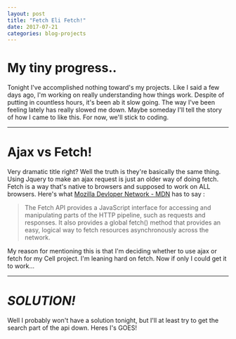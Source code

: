 ```yaml
---
layout: post
title: "Fetch Eli Fetch!"
date: 2017-07-21
categories: blog-projects
---
```

# My tiny progress..
Tonight I've accomplished nothing toward's my projects. Like I said a few days ago, I'm working on really understanding how things work.  Despite of putting in countless hours, it's been ab it slow going. The way I've been feeling lately has really slowed me down. Maybe someday I'll tell the story of how I came to like this. For now, we'll stick to coding. 

---

# **Ajax vs Fetch!**

Very dramatic title right? Well the truth is they're basically the same thing. Using Jquery to make an ajax request is just an older way of doing fetch. Fetch is a way that's native to browsers and supposed to work on ALL browsers. Here's what [Mozilla Devloper Network - MDN](https://developer.mozilla.org/en-US/docs/Web/API/Fetch_API/Using_Fetch) has to say : 
>The Fetch API provides a JavaScript interface for accessing and manipulating parts of the HTTP pipeline, such as requests and responses. It also provides a global fetch() method that provides an easy, logical way to fetch resources asynchronously across the network.

My reason for mentioning this is that I'm deciding whether to use ajax or fetch for my Cell project. I'm leaning hard on fetch. Now if only I could get it to work...

---
    
# ___SOLUTION!___

Well I probably won't have a solution tonight, but I'll at least try to get the search part of the api down. Heres I's GOES!
